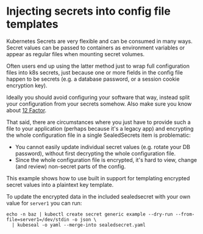 # Injecting secrets into config file templates

Kubernetes Secrets are very flexible and can be consumed in many ways.
Secret values can be passed to containers as environment variables or appear as regular files when mounting secret volumes.

Often users end up using the latter method just to wrap full configuration files into k8s secrets, just
because one or more fields in the config file happen to be secrets (e.g. a database password, or a session cookie encryption key).

Ideally you should avoid configuring your software that way, instead split your configuration from your secrets somehow. Also make sure you know about [12 Factor](https://www.12factor.net/).

That said, there are circumstances where you just have to provide such a file to your application (perhaps because it's a legacy app) and encrypting the whole configuration file in a single SealedSecrets item is problematic:

* You cannot easily update individual secret values (e.g. rotate your DB password), without first decrypting the whole configuration file.
* Since the whole configuration file is encrypted, it's hard to view, change (and review) non-secret parts of the config.

This example shows how to use built in support for templating encrypted secret values into a plaintext key template.

To update the encrypted data in the included sealedsecret with your own value
for `server1` you can run:

```
echo -n baz | kubectl create secret generic example --dry-run --from-file=server1=/dev/stdin -o json \
  | kubeseal -o yaml --merge-into sealedsecret.yaml
```
